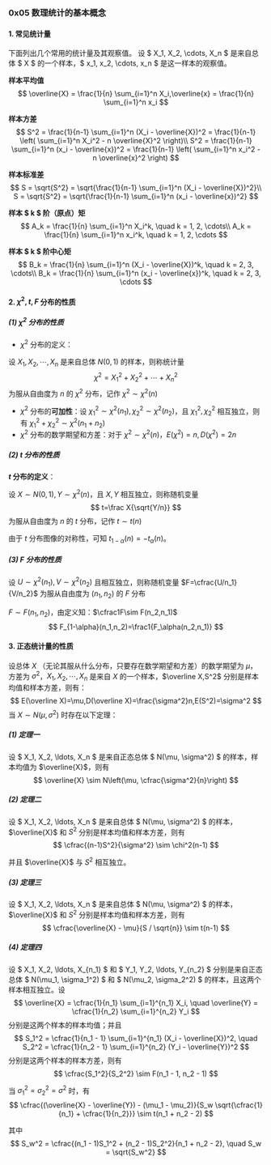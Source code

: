 ### 0x05 数理统计的基本概念

#### 1. 常见统计量

下面列出几个常用的统计量及其观察值。
设 $ X_1, X_2, \cdots, X_n $ 是来自总体 $ X $ 的一个样本，$ x_1, x_2, \cdots, x_n $ 是这一样本的观察值。

**样本平均值**
$$
\overline{X} = \frac{1}{n} \sum_{i=1}^n X_i,\overline{x} = \frac{1}{n} \sum_{i=1}^n x_i
$$

**样本方差**
$$
S^2 = \frac{1}{n-1} \sum_{i=1}^n (X_i - \overline{X})^2 = \frac{1}{n-1} \left( \sum_{i=1}^n X_i^2 - n \overline{X}^2 \right)\\
S^2 = \frac{1}{n-1} \sum_{i=1}^n (x_i - \overline{x})^2 = \frac{1}{n-1} \left( \sum_{i=1}^n x_i^2 - n \overline{x}^2 \right)
$$



**样本标准差**
$$
S = \sqrt{S^2} = \sqrt{\frac{1}{n-1} \sum_{i=1}^n (X_i - \overline{X})^2}\\
S = \sqrt{S^2} = \sqrt{\frac{1}{n-1} \sum_{i=1}^n (x_i - \overline{x})^2}
$$

**样本 $ k $ 阶（原点）矩**
$$
A_k = \frac{1}{n} \sum_{i=1}^n X_i^k, \quad k = 1, 2, \cdots\\
A_k = \frac{1}{n} \sum_{i=1}^n x_i^k, \quad k = 1, 2, \cdots
$$

**样本 $ k $ 阶中心矩**
$$
B_k = \frac{1}{n} \sum_{i=1}^n (X_i - \overline{X})^k, \quad k = 2, 3, \cdots\\
B_k = \frac{1}{n} \sum_{i=1}^n (x_i - \overline{x})^k, \quad k = 2, 3, \cdots
$$

#### 2. $\chi^2,t,F$ 分布的性质

##### (1) $\chi^2$ 分布的性质

- $\chi^2$ 分布的定义：

设 $X_1,X_2,\cdots,X_n$ 是来自总体 $N(0,1)$ 的样本，则称统计量
$$
\chi^2=X_1^2+X_2^2+\cdots+X_n^2
$$
为服从自由度为 $n$ 的 $\chi^2$ 分布，记作 $\chi^2\sim\chi^2(n)$

- $\chi^2$ 分布的**可加性**：设 $\chi_1^2\sim\chi^2(n_1),\chi_2^2\sim\chi^2(n_2)$，且 $\chi_1^2,\chi_2^2$ 相互独立，则有 $\chi_1^2+\chi_2^2\sim\chi^2(n_1+n_2)$
- $\chi^2$ 分布的数学期望和方差：对于 $\chi^2\sim\chi^2(n)$，$E(\chi^2)=n,D(\chi^2)=2n$

##### (2) $t$ 分布的性质

**$t$ 分布的定义**：

设 $X\sim N(0,1),Y\sim\chi^2(n)$，且 $X,Y$ 相互独立，则称随机变量
$$
t=\frac X{\sqrt{Y/n}}
$$
为服从自由度为 $n$ 的 $t$ 分布，记作 $t\sim t(n)$

由于 $t$ 分布图像的对称性，可知 $t_{1-\alpha}(n)=-t_\alpha(n)$。

##### (3) $F$ 分布的性质

设 $U\sim \chi^2(n_1),V\sim\chi^2(n_2)$ 且相互独立，则称随机变量 $F=\cfrac{U/n_1}{V/n_2}$
为服从自由度为 $(n_1,n_2)$ 的 $F$ 分布

 $F\sim F(n_1,n_2)$，由定义知：$\cfrac1F\sim F(n_2,n_1)$
$$
F_{1-\alpha}(n_1,n_2)=\frac1{F_\alpha(n_2,n_1)}
$$



#### 3. 正态统计量的性质

设总体 $X$ （无论其服从什么分布，只要存在数学期望和方差）的数学期望为 $\mu$，方差为 $\sigma^2$，$X_1,X_2,\cdots,X_n$ 是来自 $X$ 的一个样本，$\overline X,S^2$ 分别是样本均值和样本方差，则有：
$$
E(\overline X)=\mu,D(\overline X)=\frac{\sigma^2}n,E(S^2)=\sigma^2
$$
当 $X\sim N(\mu,\sigma^2)$ 时存在以下定理：

##### (1) 定理一

设 $ X_1, X_2, \ldots, X_n $ 是来自正态总体 $ N(\mu, \sigma^2) $ 的样本，样本均值为 $\overline{X}$，则有
$$
\overline{X} \sim N\left(\mu, \cfrac{\sigma^2}{n}\right)
$$

##### (2) 定理二

设 $ X_1, X_2, \ldots, X_n $ 是来自总体 $ N(\mu, \sigma^2) $ 的样本，$\overline{X}$ 和 $S^2$ 分别是样本均值和样本方差，则有
$$
\cfrac{(n-1)S^2}{\sigma^2} \sim \chi^2(n-1)
$$

并且 $\overline{X}$ 与 $S^2$ 相互独立。

##### (3) 定理三

设 $ X_1, X_2, \ldots, X_n $ 是来自总体 $ N(\mu, \sigma^2) $ 的样本，$\overline{X}$ 和 $S^2$ 分别是样本均值和样本方差，则有
$$
\cfrac{\overline{X} - \mu}{S / \sqrt{n}} \sim t(n-1)
$$

##### (4) 定理四

设 $ X_1, X_2, \ldots, X_{n_1} $ 和 $ Y_1, Y_2, \ldots, Y_{n_2} $ 分别是来自正态总体 $ N(\mu_1, \sigma_1^2) $ 和 $ N(\mu_2, \sigma_2^2) $ 的样本，且这两个样本相互独立。设
$$
\overline{X} = \cfrac{1}{n_1} \sum_{i=1}^{n_1} X_i, \quad \overline{Y} = \cfrac{1}{n_2} \sum_{i=1}^{n_2} Y_i
$$
分别是这两个样本的样本均值；并且
$$
S_1^2 = \cfrac{1}{n_1 - 1} \sum_{i=1}^{n_1} (X_i - \overline{X})^2, \quad S_2^2 = \cfrac{1}{n_2 - 1} \sum_{i=1}^{n_2} (Y_i - \overline{Y})^2
$$
分别是这两个样本的样本方差，则有
$$
\cfrac{S_1^2}{S_2^2} \sim F(n_1 - 1, n_2 - 1)
$$

当 $\sigma_1^2 = \sigma_2^2 = \sigma^2$ 时，有
$$
\cfrac{(\overline{X} - \overline{Y}) - (\mu_1 - \mu_2)}{S_w \sqrt{\cfrac{1}{n_1} + \cfrac{1}{n_2}}} \sim t(n_1 + n_2 - 2)
$$

其中
$$
S_w^2 = \cfrac{(n_1 - 1)S_1^2 + (n_2 - 1)S_2^2}{n_1 + n_2 - 2}, \quad S_w = \sqrt{S_w^2}
$$
